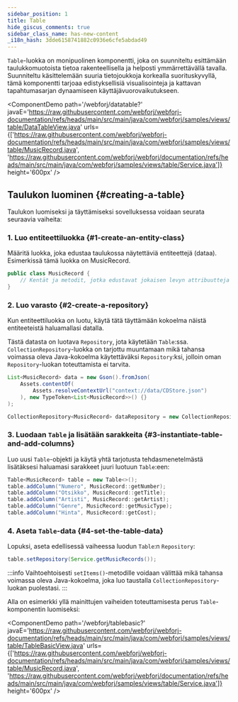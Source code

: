 ```yaml
---
sidebar_position: 1
title: Table
hide_giscus_comments: true
sidebar_class_name: has-new-content
_i18n_hash: 3dde6158741882c0936e6cfe5abdad49
---
```

<DocChip chip='shadow' />
<DocChip chip='name' label="dwc-table" />
<DocChip chip='since' label='24.00' />
<JavadocLink type="table" location="com/webforj/component/table/Table" top='true'/>

`Table`-luokka on monipuolinen komponentti, joka on suunniteltu esittämään taulukkomuotoista tietoa rakenteellisella ja helposti ymmärrettävällä tavalla. Suunniteltu käsittelemään suuria tietojoukkoja korkealla suorituskyvyllä, tämä komponentti tarjoaa edistyksellisiä visualisointeja ja kattavan tapahtumasarjan dynaamiseen käyttäjävuorovaikutukseen.

<ComponentDemo 
path='/webforj/datatable?' 
javaE='https://raw.githubusercontent.com/webforj/webforj-documentation/refs/heads/main/src/main/java/com/webforj/samples/views/table/DataTableView.java'
urls={['https://raw.githubusercontent.com/webforj/webforj-documentation/refs/heads/main/src/main/java/com/webforj/samples/views/table/MusicRecord.java', 
'https://raw.githubusercontent.com/webforj/webforj/documentation/refs/heads/main/src/main/java/com/webforj/samples/views/table/Service.java']}
height='600px'
/>


## Taulukon luominen {#creating-a-table}

Taulukon luomiseksi ja täyttämiseksi sovelluksessa voidaan seurata seuraavia vaiheita:

### 1. Luo entiteettiluokka {#1-create-an-entity-class}

Määritä luokka, joka edustaa taulukossa näytettäviä entiteettejä (dataa). Esimerkissä tämä luokka on MusicRecord.

```java
public class MusicRecord {
    // Kentät ja metodit, jotka edustavat jokaisen levyn attribuutteja
}
```

### 2. Luo varasto {#2-create-a-repository}

Kun entiteettiluokka on luotu, käytä tätä täyttämään kokoelma näistä entiteeteistä haluamallasi datalla.

Tästä datasta on luotava `Repository`, jota käytetään `Table`:ssa. `CollectionRepository`-luokka on tarjottu muuntamaan mikä tahansa voimassa oleva Java-kokoelma käytettäväksi `Repository`:ksi, jolloin oman `Repository`-luokan toteuttamista ei tarvita.

```java
List<MusicRecord> data = new Gson().fromJson(
    Assets.contentOf(
        Assets.resolveContextUrl("context://data/CDStore.json")
    ), new TypeToken<List<MusicRecord>>() {}
);

CollectionRepository<MusicRecord> dataRepository = new CollectionRepository<>(data);
```

### 3. Luodaan `Table` ja lisätään sarakkeita {#3-instantiate-table-and-add-columns}

Luo uusi `Table`-objekti ja käytä yhtä tarjotusta tehdasmenetelmästä lisätäksesi haluamasi sarakkeet juuri luotuun `Table`:een:

```java
Table<MusicRecord> table = new Table<>();
table.addColumn("Numero", MusicRecord::getNumber);
table.addColumn("Otsikko", MusicRecord::getTitle);
table.addColumn("Artisti", MusicRecord::getArtist);
table.addColumn("Genre", MusicRecord::getMusicType);
table.addColumn("Hinta", MusicRecord::getCost);
```

### 4. Aseta `Table`-data {#4-set-the-table-data}

Lopuksi, aseta edellisessä vaiheessa luodun `Table`:n `Repository`:

```java
table.setRepository(Service.getMusicRecords());
```

:::info
Vaihtoehtoisesti `setItems()`-metodille voidaan välittää mikä tahansa voimassa oleva Java-kokoelma, joka luo taustalla `CollectionRepository`-luokan puolestasi.
:::

Alla on esimerkki yllä mainittujen vaiheiden toteuttamisesta perus `Table`-komponentin luomiseksi:

<ComponentDemo 
path='/webforj/tablebasic?' 
javaE='https://raw.githubusercontent.com/webforj/webforj-documentation/refs/heads/main/src/main/java/com/webforj/samples/views/table/TableBasicView.java'
urls={['https://raw.githubusercontent.com/webforj/webforj-documentation/refs/heads/main/src/main/java/com/webforj/samples/views/table/MusicRecord.java', 
'https://raw.githubusercontent.com/webforj/webforj/documentation/refs/heads/main/src/main/java/com/webforj/samples/views/table/Service.java']}
height='600px'
/>
